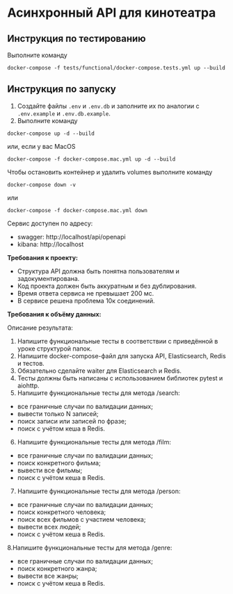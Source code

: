 # Асинхронный API для кинотеатра
## Инструкция по тестированию
Выполните команду
```
docker-compose -f tests/functional/docker-compose.tests.yml up --build
```
## Инструкция по запуску
1. Создайте файлы `.env` и `.env.db` и заполните их по аналогии с `.env.example` и `.env.db.example`.
2. Выполните команду
```
docker-compose up -d --build
```
или, если у вас MacOS
```
docker-compose -f docker-compose.mac.yml up -d --build
```
Чтобы остановить контейнер и удалить volumes выполните команду
```
docker-compose down -v
```
или
```
docker-compose -f docker-compose.mac.yml down
```
Сервис доступен по адресу: 
- swagger: http://localhost/api/openapi
- kibana: http://localhost

**Требования к проекту:**

- Структура API должна быть понятна пользователям и задокументирована.
- Код проекта должен быть аккуратным и без дублирования.
- Время ответа сервиса не превышает 200 мс.
- В сервисе решена проблема 10к соединений.

**Требования к объёму данных:**

Описание результата:
1. Напишите функциональные тесты в соответствии с приведённой в уроке структурой папок.
2. Напишите docker-compose-файл для запуска API, Elasticsearch, Redis и тестов.
3. Обязательно сделайте waiter для Elasticsearch и Redis.
4. Тесты должны быть написаны с использованием библиотек pytest и aiohttp.
5. Напишите функциональные тесты для метода  /search:
- все граничные случаи по валидации данных;
- вывести только N записей;
- поиск записи или записей по фразе;
- поиск с учётом кеша в Redis.
6. Напишите функциональные тесты для метода  /film:
- все граничные случаи по валидации данных;
- поиск конкретного фильма;
- вывести все фильмы;
- поиск с учётом кеша в Redis.
7. Напишите функциональные тесты для метода  /person:
- все граничные случаи по валидации данных;
- поиск конкретного человека;
- поиск всех фильмов с участием человека;
- вывести всех людей;
- поиск с учётом кеша в Redis.

8.Напишите функциональные тесты для метода  /genre:
- все граничные случаи по валидации данных;
- поиск конкретного жанра;
- вывести все жанры;
- поиск с учётом кеша в Redis.
